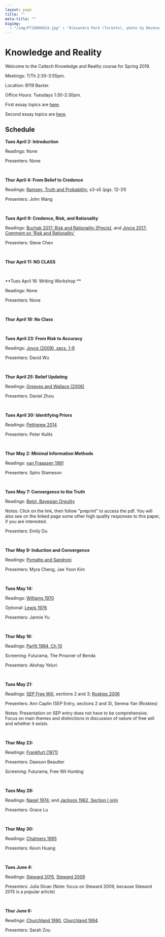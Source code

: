 ```yaml
---
layout: page 
title: ""
meta-title: ""
bigimg:
  - "/img/P718006624.jpg" : "Alexandra Park (Toronto), photo by Nevena Novakovic (2017)"
---
```


# Knowledge and Reality 

Welcome to the Caltech Knowledge and Reality course for Spring 2019. 

Meetings: T/Th 2:30-3:55pm. 

Location: B119 Baxter.

Office Hours: Tuesdays 1:30-2:30pm. 

First essay topics are [here](essay1.md). 

Second essay topics are [here](essay2.md).

## Schedule 

**Tues April 2: Introduction** 

Readings: None

Presenters: None

<br/>

**Thur April 4: From Belief to Credence**

Readings: [Ramsey, Truth and Probability](https://core.ac.uk/download/pdf/7048428.pdf), s3-s5 (pgs. 12-31)

Presenters: John Wang

<br/>

**Tues April 9: Credence, Risk, and Rationality** 

Readings: [Buchak 2017: Risk and Rationality (Precis)](BuchakPrecis.pdf), and [Joyce 2017: Comment on 'Risk and Rationality'](JoyceComment.pdf)

Presenters: Steve Chen

<br/>

**Thur April 11: NO CLASS** 

<br/>

**Tues April 16: Writing Workshop ** 

Readings: None 

Presenters: None

<br/>

**Thur April 18: No Class** 

<br/>

**Tues April 23: From Risk to Accuracy** 

Readings: [Joyce (2009), secs. 1-9](http://www-personal.umich.edu/~jjoyce/papers/aac.pdf)

Presenters: David Wu

<br/>

**Thur April 25: Belief Updating** 

Readings: [Greaves and Wallace (2006)](http://users.ox.ac.uk/~mert2255/papers/conditionalization.pdf)

Presenters: Daniel Zhou 

<br/>

**Tues April 30: Identifying Priors** 

Readings: [Pettigrew 2014](https://drive.google.com/file/d/0B-Gzj6gcSXKrU0hONEJhd09Fb2c/view)

Presenters: Peter Kulits

<br/>

**Thur May 2: Minimal Information Methods** 

Readings: [van Fraassen 1981](http://joelvelasco.net/teaching/122/vanfraassen81-judybenjamin.pdf)

Presenters: Spiro Stameson

<br/>

**Tues May 7: Convergence to the Truth** 

Readings: [Belot, Bayesian Orgulity](https://sites.google.com/site/gordonbelot/home/papers-etc/bayesian-orgulity) 

Notes: Click on the link, then follow "preprint" to access the pdf. You will also see on the linked page some other high quality responses to this paper, if you are interested. 

Presenters: Emily Du

<br/>

**Thur May 9: Induction and Convergence** 

Readings: [Pomatto and Sandroni](http://www.its.caltech.edu/~lpomatto/an_axiomatic_theory.pdf)

Presenters: Myra Cheng, Jae Yoon Kim 

<br/>

**Tues May 14:** 

Readings: [Williams 1970](https://www.uvm.edu/~lderosse/courses/metaph/Williams(1970).pdf)

Optional: [Lewis 1976](http://home.sandiego.edu/~baber/metaphysics/readings/Lewis.SurvivalAndIdentity.pdf)

Presenters: Jannie Yu

<br/>

**Thur May 16:** 

Readings: [Parfit 1984, Ch 10](https://commonweb.unifr.ch/artsdean/pub/gestens/f/as/files/4610/17613_101712.pdf)

Screening: Futurama, The Prisoner of Benda 

Presenters: Akshay Yeluri

<br/>

**Tues May 21:** 

Readings: [SEP Free Will](https://plato.stanford.edu/entries/freewill/#ArguAgaiRealFreeWill), sections 2 and 3; [Roskies 2006](http://www.dartmouth.edu/~adinar/CV_files/TICS%20free%20will%20&%20MR.pdf)

Presenters: Ann Caplin (SEP Entry, sections 2 and 3), Serena Yan (Roskies) 

Notes: Presentation on SEP entry does not have to be comprehensive. Focus on main themes and distinctions in discussion of nature of free will and whether it exists. 

<br/>

**Thur May 23:** 

Readings: [Frankfurt (1971)](http://www.sci.brooklyn.cuny.edu/~schopra/Persons/Frankfurt.pdf)

Presenters: Dawson Beautter

Screening: Futurama, Free Wil Hunting

<br/>

**Tues May 28:** 

Readings: [Nagel 1974](https://warwick.ac.uk/fac/cross_fac/iatl/study/ugmodules/humananimalstudies/lectures/32/nagel_bat.pdf); and [Jackson 1982, Section I only](jackson.pdf)

Presenters: Grace Lu 

<br/>

**Thur May 30:** 

Readings: [Chalmers 1995](http://consc.net/papers/facing.html)

Presenters: Kevin Huang

<br/>

**Tues June 4:** 

Readings: [Steward 2015](https://www.philosophersmag.com/essays/38-do-animals-have-free-will), [Steward 2009](https://www.tandfonline.com/doi/full/10.1080/00201740902917119)

Presenters: Julia Sloan (Note: focus on Steward 2009, because Steward 2015 is a popular article) 

<br/>

**Thur June 6:** 

Readings: [Churchland 1990](http://sils.shoin.ac.jp/~gunji/AI/CR/sciam90couldamachinethink.pdf), [Churchland 1994](https://www.jstor.org/stable/3130741?seq=1#metadata_info_tab_contents)

Presenters: Sarah Zou

<br/>

